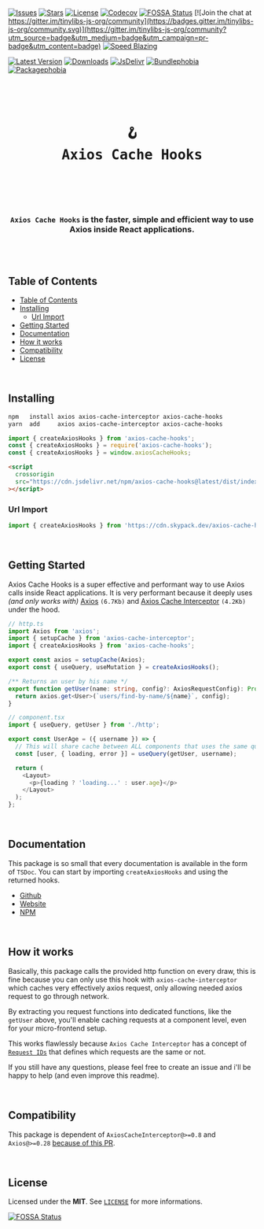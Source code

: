 <br />

[![Issues](https://img.shields.io/github/issues/arthurfiorette/tinylibs?logo=github&label=Issues)](https://github.com/arthurfiorette/tinylibs/issues)
[![Stars](https://img.shields.io/github/stars/arthurfiorette/tinylibs?logo=github&label=Stars)](https://github.com/arthurfiorette/tinylibs/stargazers)
[![License](https://img.shields.io/github/license/arthurfiorette/tinylibs?logo=githu&label=License)](https://github.com/arthurfiorette/tinylibs/blob/main/LICENSE)
[![Codecov](https://codecov.io/gh/arthurfiorette/tinylibs/branch/main/graph/badge.svg?token=ML0KGCU0VM)](https://codecov.io/gh/arthurfiorette/tinylibs)
[![FOSSA Status](https://app.fossa.com/api/projects/git%2Bgithub.com%2Farthurfiorette%2Ftinylibs.svg?type=shield)](https://app.fossa.com/projects/git%2Bgithub.com%2Farthurfiorette%2Ftinylibs?ref=badge_shield)
[![Join the chat at https://gitter.im/tinylibs-js-org/community](https://badges.gitter.im/tinylibs-js-org/community.svg)](https://gitter.im/tinylibs-js-org/community?utm_source=badge&utm_medium=badge&utm_campaign=pr-badge&utm_content=badge)
[![Speed Blazing](https://img.shields.io/badge/speed-blazing%20%F0%9F%94%A5-brightgreen.svg)](https://twitter.com/acdlite/status/974390255393505280)

[![Latest Version](https://img.shields.io/npm/v/axios-cache-hooks)](https://www.npmjs.com/package/axios-cache-hooks)
[![Downloads](https://img.shields.io/npm/dw/axios-cache-hooks)](https://www.npmjs.com/package/axios-cache-hooks)
[![JsDelivr](https://data.jsdelivr.com/v1/package/npm/axios-cache-hooks/badge?style=rounded)](https://www.jsdelivr.com/package/npm/axios-cache-hooks)
[![Bundlephobia](https://img.shields.io/bundlephobia/minzip/axios-cache-hooks/latest?style=flat)](https://bundlephobia.com/package/axios-cache-hooks@latest)
[![Packagephobia](https://packagephobia.com/badge?p=axios-cache-hooks@latest)](https://packagephobia.com/result?p=axios-cache-hooks@latest)

<br />

<div align="center">
  <pre>
  <h1>🪝<br />Axios Cache Hooks</h1>
  </pre>
  <br />
</div>

<h3 align="center">
  <code>Axios Cache Hooks</code> is the faster, simple and efficient way to use Axios inside React applications.
  <br />
  <br />
</h3>

<br />

## Table of Contents

- [Table of Contents](#table-of-contents)
- [Installing](#installing)
  - [Url Import](#url-import)
- [Getting Started](#getting-started)
- [Documentation](#documentation)
- [How it works](#how-it-works)
- [Compatibility](#compatibility)
- [License](#license)

<br />

## Installing

```sh
npm   install axios axios-cache-interceptor axios-cache-hooks
yarn  add     axios axios-cache-interceptor axios-cache-hooks
```

```js
import { createAxiosHooks } from 'axios-cache-hooks';
const { createAxiosHooks } = require('axios-cache-hooks');
const { createAxiosHooks } = window.axiosCacheHooks;
```

```html
<script
  crossorigin
  src="https://cdn.jsdelivr.net/npm/axios-cache-hooks@latest/dist/index.umd.js"
></script>
```

### Url Import

```ts
import { createAxiosHooks } from 'https://cdn.skypack.dev/axios-cache-hooks@latest';
```

<br />

## Getting Started

Axios Cache Hooks is a super effective and performant way to use Axios calls inside React
applications. It is very performant because it deeply uses _(and only works with)_
[Axios](https://axios-http.com) `(6.7Kb)` and
[Axios Cache Interceptor](https://axios-cache-interceptor.js.org/) `(4.2Kb)` under the
hood.

```ts
// http.ts
import Axios from 'axios';
import { setupCache } from 'axios-cache-interceptor';
import { createAxiosHooks } from 'axios-cache-hooks';

export const axios = setupCache(Axios);
export const { useQuery, useMutation } = createAxiosHooks();

/** Returns an user by his name */
export function getUser(name: string, config?: AxiosRequestConfig): Promise<User> {
  return axios.get<User>(`users/find-by-name/${name}`, config);
}
```

```js
// component.tsx
import { useQuery, getUser } from './http';

export const UserAge = ({ username }) => {
  // This will share cache between ALL components that uses the same query and parameters.
  const [user, { loading, error }] = useQuery(getUser, username);

  return (
    <Layout>
      <p>{loading ? 'loading...' : user.age}</p>
    </Layout>
  );
};
```

<br />

## Documentation

This package is so small that every documentation is available in the form of `TSDoc`. You
can start by importing `createAxiosHooks` and using the returned hooks.

- [Github](https://github.com/arthurfiorette/tinylibs/tree/main/packages/axios-cache-hooks)
- [Website](https://tinylibs.js.org/packages/axios-cache-hooks)
- [NPM](https://npm.im/axios-cache-hooks)

<br />

## How it works

Basically, this package calls the provided http function on every draw, this is fine
because you can only use this hook with `axios-cache-interceptor` which caches very
effectively axios request, only allowing needed axios request to go through network.

By extracting you request functions into dedicated functions, like the `getUser` above,
you'll enable caching requests at a component level, even for your micro-frontend setup.

This works flawlessly because `Axios Cache Interceptor` has a concept of
[`Request IDs`](https://axios-cache-interceptor.js.org/#/pages/request-id) that defines
which requests are the same or not.

If you still have any questions, please feel free to create an issue and i'll be happy to
help (and even improve this readme).

<br />

## Compatibility

This package is dependent of `AxiosCacheInterceptor@>=0.8` and `Axios@>=0.28`
[because of this PR](https://github.com/axios/axios/pull/4659).

<br />

## License

Licensed under the **MIT**. See [`LICENSE`](LICENSE) for more informations.

[![FOSSA Status](https://app.fossa.com/api/projects/git%2Bgithub.com%2Farthurfiorette%2Ftinylibs.svg?type=small)](https://app.fossa.com/projects/git%2Bgithub.com%2Farthurfiorette%2Ftinylibs?ref=badge_small)

<br />
